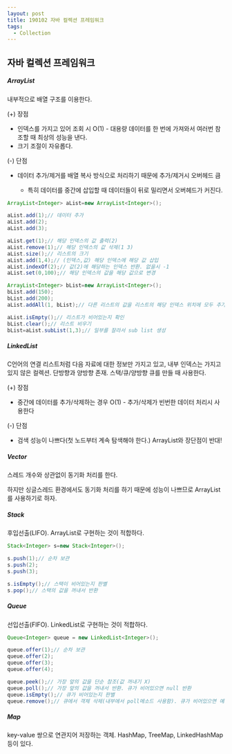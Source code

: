 ```yaml
---
layout: post
title: 190102 자바 컬렉션 프레임워크
tags:
  - Collection
---
```

## 자바 컬렉션 프레임워크

##### ArrayList

내부적으로 배열 구조를 이용한다.

(+) 장점
- 인덱스를 가지고 있어 조회 시 O(1) - 대용량 데이터를 한 번에 가져와서 여러번 참조할 때 최상의 성능을 낸다.
- 크기 조절이 자유롭다.

(-) 단점
- 데이터 추가/제거를 배열 복사 방식으로 처리하기 때문에 추가/제거시 오버헤드 큼

  - 특히 데이터를 중간에 삽입할 때 데이터들이 뒤로 밀리면서 오버헤드가 커진다.


```java
ArrayList<Integer> aList=new ArrayList<Integer>();

aList.add(1);// 데이터 추가
aList.add(2);
aList.add(3);

aList.get(1);// 해당 인덱스의 값 출력(2)
aList.remove(1);// 해당 인덱스의 값 삭제(1 3)
aList.size();// 리스트의 크기
aList.add(1,4);// (인덱스,값) 해당 인덱스에 해당 값 삽입
aList.indexOf(2);// 값(2)에 해당하는 인덱스 반환. 없을시 -1
aList.set(0,100);// 해당 인덱스의 값을 해당 값으로 변경

ArrayList<Integer> bList=new ArrayList<Integer>();
bList.add(150);
bList.add(200);
aList.addAll(1, bList);// 다른 리스트의 값을 리스트의 해당 인덱스 위치에 모두 추가

aList.isEmpty();// 리스트가 비어있는지 확인
bList.clear();// 리스트 비우기
bList=aList.subList(1,3);// 일부를 잘라서 sub list 생성
```



##### LinkedList

C언어의 연결 리스트처럼 다음 자료에 대한 정보만 가지고 있고, 내부 인덱스는 가지고 있지 않은 컬렉션. 단방향과 양방향 존재. 스택/큐/양방향 큐를 만들 때 사용한다.

(+)  장점
- 중간에 데이터를 추가/삭제하는 경우 O(1) - 추가/삭제가 빈번한 데이터 처리시 사용한다

(-) 단점
- 검색 성능이 나쁘다(첫 노드부터 계속 탐색해야 한다.)
  ArrayList와 장단점이 반대!



##### Vector

스레드 개수와 상관없이 동기화 처리를 한다.

하지만 싱글스레드 환경에서도 동기화 처리를 하기 때문에 성능이 나쁘므로 ArrayList를 사용하기로 하자.



##### Stack

후입선출(LIFO). ArrayList로 구현하는 것이 적합하다.



```java
Stack<Integer> s=new Stack<Integer>();

s.push(1);// 순차 보관
s.push(2);
s.push(3);

s.isEmpty();// 스택이 비어있는지 판별
s.pop();// 스택의 값을 꺼내서 반환
```



##### Queue

선입선출(FIFO). LinkedList로 구현하는 것이 적합하다.



```java
Queue<Integer> queue = new LinkedList<Integer>();

queue.offer(1);// 순차 보관
queue.offer(2);
queue.offer(3);
queue.offer(4);

queue.peek();// 가장 앞의 값을 단순 참조(값 꺼내기 X)
queue.poll();// 가장 앞의 값을 꺼내서 반환. 큐가 비어있으면 null 반환
queue.isEmpty();// 큐가 비어있는지 판별
queue.remove();// 큐에서 객체 삭제(내부에서 poll메소드 사용함). 큐가 비어있으면 예외 던짐
```



##### Map

key-value 쌍으로 연관지어 저장하는 객체. HashMap, TreeMap, LinkedHashMap 등이 있다.